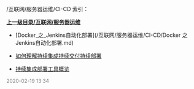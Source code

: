 /互联网/服务器运维/CI-CD 索引：


**[上一级目录/互联网/服务器运维](/互联网/服务器运维/index.md)**

- [Docker_之_Jenkins自动化部署](/互联网/服务器运维/CI-CD/Docker 之 Jenkins自动化部署.md)

- [如何理解持续集成持续交付持续部署](/互联网/服务器运维/CI-CD/如何理解持续集成持续交付持续部署.md)

- [持续集成部署工具概览](/互联网/服务器运维/CI-CD/持续集成部署工具概览.md)


<font size=2 color='grey'> 2020-02-19 13:34 </font>